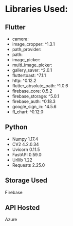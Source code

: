 # Libraries Used:

## Flutter

- camera:
- image_cropper: ^1.3.1
- path_provider:
- path:
- image_picker:
- multi_image_picker:
- gallery_saver: ^2.0.1
- fluttertoast: ^7.1.1
- http: ^0.12.2
- flutter_absolute_path: ^1.0.6
- firebase_core: 0.5.2
- firebase_storage: ^5.0.1
- firebase_auth: ^0.18.3
- google_sign_in: ^4.5.6
- fl_chart: ^0.12.0

## Python

- Numpy 1.17.4
- CV2 4.2.0.34
- Uvicorn 0.11.5
- FastAPI 0.59.0
- Urllib 1.22
- Requests 2.25.0

## Storage Used

Firebase

## API Hosted

Azure
